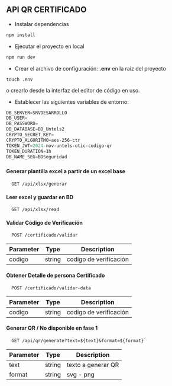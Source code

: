 ## API QR CERTIFICADO

- Instalar dependencias
```javascript
npm install
```

- Ejecutar el proyecto en local
```javascript
npm run dev
```
- Crear el archivo de configuración:  **.env** en la raíz del proyecto
```javacript
touch .env
```
o crearlo desde la interfaz del editor de código en uso.

- Establecer las siguientes variables de entorno:

```powershell
DB_SERVER=SRVDESARROLLO
DB_USER=
DB_PASSWORD=
DB_DATABASE=BD_Untels2
CRYPTO_SECRET_KEY=
CRYPTO_ALGORITMO=aes-256-ctr
TOKEN_JWT=2024-nov-untels-otic-codigo-qr
TOKEN_DURATION=1h
DB_NAME_SEG=BDSeguridad
```

### 

#### Generar plantilla excel a partir de un excel base

```http
  GET /api/xlsx/generar
```

#### Leer excel y guardar en BD

```http
  GET /api/xlsx/read
```



#### Validar Código de Verificación

```POST
  POST /certificado/validar
```

| Parameter | Type     | Description                       |
| -------- | ------- | --------------- |
| codigo   | string | codigo de verificación |

#### Obtener Detalle de persona Certificado

```http
  POST /certificado/validar-data
```

| Parameter | Type     | Description      |
| -------- | ------- | --------------- |
| codigo   | string | codigo de verificación |


#### Generar QR / No disponible en fase 1

```http
  GET /api/qr/generate?text=${text}&format=${format}`
```
| Parameter | Type   | Description   |
| -------- | ------- | --------------- |
| text   | string | texto a generar QR |
| format   | string | svg - png |
